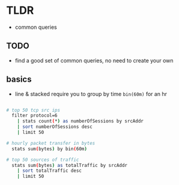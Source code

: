 # TLDR

- common queries

## TODO

- find a good set of common queries, no need to create your own

## basics

- line & stacked require you to group by time `bin(60m)` for an hr

```sh

# top 50 tcp src ips
  filter protocol=6
    | stats count(*) as numberOfSessions by srcAddr
    | sort numberOfSessions desc
    | limit 50

# hourly packet transfer in bytes
  stats sum(bytes) by bin(60m)

# top 50 sources of traffic
  stats sum(bytes) as totalTraffic by srcAddr
    | sort totalTraffic desc
    | limit 50
```
